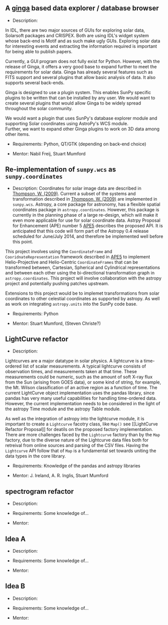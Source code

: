 ## A [ginga](http://ejeschke.github.io/ginga/) based data explorer / database browser 

* Description: 

In IDL, there are two major sources of GUIs for exploring solar data, Solarsoft packages and CRISPEX. Both are using IDL's widget system whose back-end is Motif and as such make ugly GUIs. Exploring solar data for interesting events and extracting the information required is important for being able to publish papers. 

Currently, a GUI program does not fully exist for Python. However, with the release of Ginga, it offers a very good base to expand further to meet the requirements for solar data. Ginga has already several features such as FITS support and several plugins that allow basic analysis of data. It also supports several back-ends. 

Ginga is designed to use a plugin system. This enables SunPy specific plugins to be written that can be installed by any user. We would want to create several plugins that would allow Ginga to be widely spread throughout the solar community.

We would want a plugin that uses SunPy's database explorer module and supporting Solar coordinates using AstroPy's WCS module.  
Further, we want to expand other Ginga plugins to work on 3D data among other items.

* Requirements: Python, QT/GTK (depending on back-end choice) 

* Mentor: Nabil Freij, Stuart Mumford

## Re-implementation of `sunpy.wcs` as `sunpy.coordinates`

* Description: 
Coordinates for solar image data are described in [Thompson, W. (2009)](http://adsabs.harvard.edu/abs/2006A%26A...449..791T). Current a subset of the systems and transformation described in [Thompson, W. (2009)](http://adsabs.harvard.edu/abs/2006A%26A...449..791T) are implemented in `sunpy.wcs`. Astropy, a core package for astronomy, has a flexible spatial coordinates package in `astropy.coordinates`. However, this package is currently in the planning phase of a large re-design, which will make it even more applicable for use for solar coordinate data. Astrpy Proposal for Enhancement (APE) number 5 [APE5](https://github.com/astropy/astropy-APEs/pull/6) describes the proposed API. It is anticipated that this code will form part of the Astropy 0.4 release scheduled for June/July 2014, and therefore be implemented well before this point.

This project involves using the `CoordinateFrame` and `CooridnateRepresentation` framework described in [APE5](https://github.com/astropy/astropy-APEs/pull/6) to implement Helio-Projective and Helio-Centric `CoordinateFrames` that can be transformed between, Cartesian, Spherical and Cylindrical representations and between each other using the bi-directional transformation graph in `astropy.coordinates`. This project will involve collaboration with the astropy project and potentially pushing patches upstream.

Extensions to this project would be to implemet transformations from solar coordinates to other celestial coordinates as supported by astropy. As well as work on integrating `astropy.units` into the SunPy code base.

* Requirements: Python

* Mentor: Stuart Mumford, (Steven Christe?)

## LightCurve refactor

* Description: 

Lightcurves are a major datatype in solar physics.  A lightcurve is a time-ordered list of scalar measurements.  A typical lightcurve consists of observation times, and measurements taken at that time.  These measurements could be numeric, such as the amount of soft X-ray flux from the Sun (arising from GOES data), or some kind of string, for example, the Mt. Wilson classification of an active region as a function of time. The current LightCurve object implementation uses the pandas library, since pandas has very many useful capabilities for handling time-ordered data.  However, the current implementation needs to be considered in the light of the astropy Time module and the astropy Table module.

As well as the integration of astropy into the lightcurve module, it is important to create a `Lightcurve` facotry class, like `Map()` see [[LightCurve Refactor Proposal]] for deatils on the proposed factory implementation. There are more challenges faced by the `Lightcurve` factory than by the `Map` factory, due to the diverse nature of the Lightcurve data files both for retreival from online sources and parsing of the CSV files. Having the `Lightcurve` API follow that of `Map` is a fundamental set towards uniting the data types in the core library.



* Requirements: Knowledge of the pandas and astropy libraries

* Mentor: J. Ireland, A. R. Inglis, Stuart Mumford



## spectrogram refactor

* Description: 

* Requirements: Some knowledge of...

* Mentor: 
## Idea A

* Description: 

* Requirements: Some knowledge of...

* Mentor: 

## Idea B

* Description: 

* Requirements: Some knowledge of...

* Mentor: 
